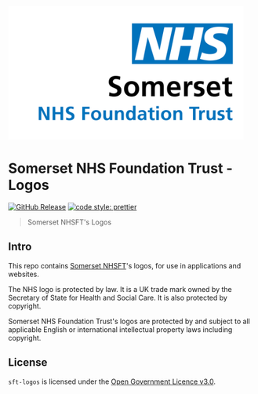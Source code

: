 <a href="https://www.somersetft.nhs.uk/">
	<img alttext="Somerset NHSFT Logo" src="https://github.com/Fdawgs/sft-logos/raw/HEAD/images/sft-nhsft-logo-right-aligned-transparent-background.png" width="480" />
</a>

# Somerset NHS Foundation Trust - Logos

[![GitHub Release](https://img.shields.io/github/release/Fdawgs/sft-logos.svg)](https://github.com/Fdawgs/sft-logos/releases/latest/)
[![code style: prettier](https://img.shields.io/badge/code_style-prettier-ff69b4.svg?style=flat)](https://github.com/prettier/prettier)

> Somerset NHSFT's Logos

## Intro

This repo contains [Somerset NHSFT](https://www.somersetft.nhs.uk/)'s logos, for use in applications and websites.

The NHS logo is protected by law. It is a UK trade mark owned by the Secretary of State for Health and Social Care. It is also protected by copyright.

Somerset NHS Foundation Trust's logos are protected by and subject to all applicable English or international intellectual property laws including copyright.

## License

`sft-logos` is licensed under the [Open Government Licence v3.0](./LICENSE).
